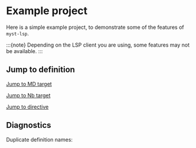 # Example project

Here is a simple example project,
to demonstrate some of the features of `myst-lsp`.

:::{note}
Depending on the LSP client you are using, some features may not be available.
:::

## Jump to definition

[Jump to MD target](other-subsection)

[Jump to Nb target](notebook-section)

[Jump to directive](admonition-name)

## Diagnostics

Duplicate definition names:

[abc]: https://example.com
[abc]: https://example.com
